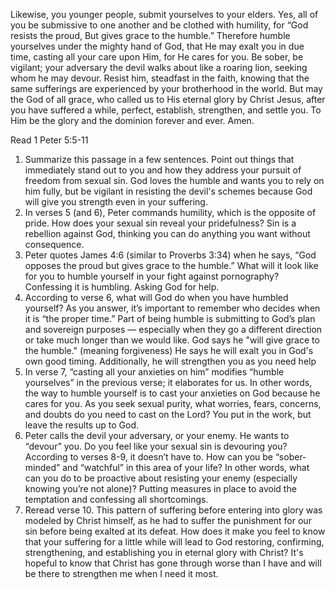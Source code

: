 Likewise, you younger people, submit yourselves to your elders. Yes, all of you be submissive to one another and be clothed with humility, for
“God resists the proud,
But gives grace to the humble.”
Therefore humble yourselves under the mighty hand of God, that He may exalt you in due time, casting all your care upon Him, for He cares for you.
Be sober, be vigilant; your adversary the devil walks about like a roaring lion, seeking whom he may devour. Resist him, steadfast in the faith, knowing that the same sufferings are experienced by your brotherhood in the world. But may the God of all grace, who called us to His eternal glory by Christ Jesus, after you have suffered a while, perfect, establish, strengthen, and settle you. To Him be the glory and the dominion forever and ever. Amen.

Read 1 Peter 5:5-11

1. Summarize this passage in a few sentences. Point out things that immediately stand out to you and how they address your pursuit of freedom from sexual sin.
	God loves the humble and wants you to rely on him fully, but be vigilant in resisting the devil's schemes because God will give you strength even in your suffering.
1. In verses 5 (and 6), Peter commands humility, which is the opposite of pride. How does your sexual sin reveal your pridefulness?
	Sin is a rebellion against God, thinking you can do anything you want without consequence.
1. Peter quotes James 4:6 (similar to Proverbs 3:34) when he says, “God opposes the proud but gives grace to the humble.” What will it look like for you to humble yourself in your fight against pornography?
    Confessing it is humbling. Asking God for help.
4. According to verse 6, what will God do when you have humbled yourself? As you answer, it’s important to remember who decides when it is “the proper time.” Part of being humble is submitting to God’s plan and sovereign purposes — especially when they go a different direction or take much longer than we would like.
    God says he "will give grace to the humble." (meaning forgiveness) He says he will exalt you in God's own good timing. Additionally, he will strengthen you as you need help
5. In verse 7, “casting all your anxieties on him” modifies “humble yourselves” in the previous verse; it elaborates for us. In other words, the way to humble yourself is to cast your anxieties on God because he cares for you. As you seek sexual purity, what worries, fears, concerns, and doubts do you need to cast on the Lord?
    You put in the work, but leave the results up to God.
6. Peter calls the devil your adversary, or your enemy. He wants to “devour” you. Do you feel like your sexual sin is devouring you? According to verses 8-9, it doesn’t have to. How can you be “sober-minded” and “watchful” in this area of your life? In other words, what can you do to be proactive about resisting your enemy (especially knowing you’re not alone)?
	Putting measures in place to avoid the temptation and confessing all shortcomings.
7. Reread verse 10. This pattern of suffering before entering into glory was modeled by Christ himself, as he had to suffer the punishment for our sin before being exalted at its defeat. How does it make you feel to know that your suffering for a little while will lead to God restoring, confirming, strengthening, and establishing you in eternal glory with Christ?
	It's hopeful to know that Christ has gone through worse than I have and will be there to strengthen me when I need it most.